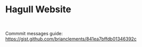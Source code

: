 # Hagull Website
<br>

Commmit messages guide: https://gist.github.com/brianclements/841ea7bffdb01346392c